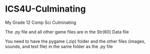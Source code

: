 # ICS4U-Culminating
My Grade 12 Comp Sci Culminating

The .py file and all other game files are in the Str(60) Data file

You need to have the pygame (.zip) folder and the other files (images, sounds, and text file) in the same folder as the .py file
